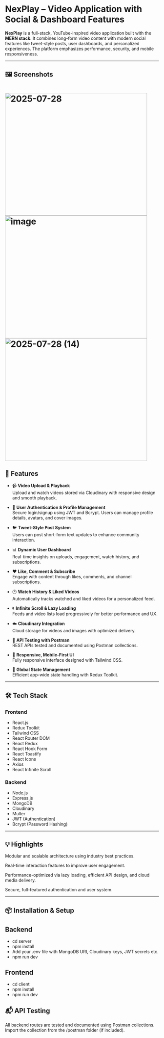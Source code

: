 # NexPlay – Video Application with Social & Dashboard Features

**NexPlay** is a full-stack, YouTube-inspired video application built with the **MERN stack**. It combines long-form video content with modern social features like tweet-style posts, user dashboards, and personalized experiences. The platform emphasizes performance, security, and mobile responsiveness.

---
## 🖼️ Screenshots
# <img width="465" height="400" alt="2025-07-28" src="https://github.com/user-attachments/assets/e0aa0c34-43b4-4233-9e0d-cac388285d14" /> <img width="465" height="400" alt="image" src="https://github.com/user-attachments/assets/7770f5e1-171b-4b0b-b448-4e22261f513e" />  <img width="465" height="400" alt="2025-07-28 (14)" src="https://github.com/user-attachments/assets/c87da7eb-68bc-4493-a67d-14f4f822ab1f" />

## 🚀 Features

- 📹 **Video Upload & Playback**  
  Upload and watch videos stored via Cloudinary with responsive design and smooth playback.

- 🔐 **User Authentication & Profile Management**  
  Secure login/signup using JWT and Bcrypt. Users can manage profile details, avatars, and cover images.

- 🐦 **Tweet-Style Post System**  
  Users can post short-form text updates to enhance community interaction.

- 📊 **Dynamic User Dashboard**  
  Real-time insights on uploads, engagement, watch history, and subscriptions.

- ❤️ **Like, Comment & Subscribe**  
  Engage with content through likes, comments, and channel subscriptions.

- 🕒 **Watch History & Liked Videos**  
  Automatically tracks watched and liked videos for a personalized feed.

- ⏬ **Infinite Scroll & Lazy Loading**  
  Feeds and video lists load progressively for better performance and UX.

- ☁️ **Cloudinary Integration**  
  Cloud storage for videos and images with optimized delivery.

- 🧪 **API Testing with Postman**  
  REST APIs tested and documented using Postman collections.

- 📱 **Responsive, Mobile-First UI**  
  Fully responsive interface designed with Tailwind CSS.

- 🔁 **Global State Management**  
  Efficient app-wide state handling with Redux Toolkit.

---

## 🛠️ Tech Stack

### Frontend

- React.js
- Redux Toolkit
- Tailwind CSS
- React Router DOM
- React Redux
- React Hook Form
- React Toastify
- React Icons
- Axios
- React Infinite Scroll

### Backend

- Node.js
- Express.js
- MongoDB
- Cloudinary
- Multer
- JWT (Authentication)
- Bcrypt (Password Hashing)

---
## 💡 Highlights
Modular and scalable architecture using industry best practices.

Real-time interaction features to improve user engagement.

Performance-optimized via lazy loading, efficient API design, and cloud media delivery.

Secure, full-featured authentication and user system.

---
## 📦 Installation & Setup

## Backend
- cd server
- npm install
- Add your .env file with MongoDB URI, Cloudinary keys, JWT secrets etc.
- npm run dev

## Frontend
- cd client
- npm install
- npm run dev

## 📬 API Testing
All backend routes are tested and documented using Postman collections. Import the collection from the /postman folder (if included).

